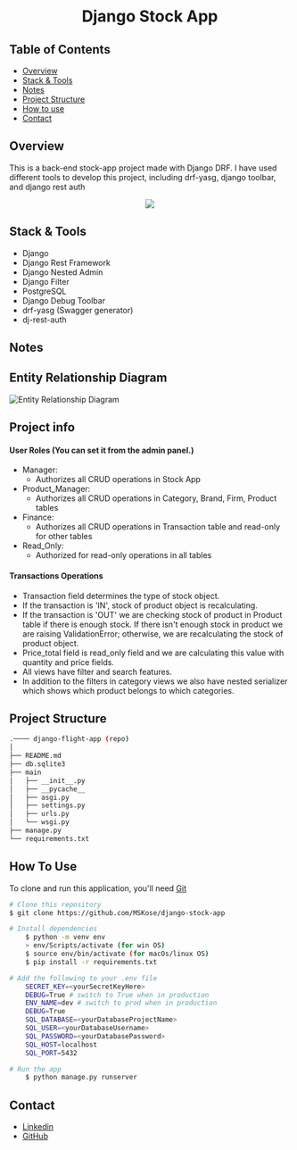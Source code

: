 <!-- Please update value in the {}  -->

<h1 align="center">Django Stock App</h1>


<!-- TABLE OF CONTENTS -->

## Table of Contents

- [Overview](#overview)
- [Stack & Tools](#stack)
- [Notes](#notes)
- [Project Structure](#project-structure)
- [How to use](#how-to-use)
- [Contact](#contact)

<!-- OVERVIEW -->

## Overview

This is a back-end stock-app project made with Django DRF. I have used different tools to develop this project, including drf-yasg, django toolbar, and django rest auth

<!-- ![screenshot](https://user-images.githubusercontent.com/16707738/92399059-5716eb00-f132-11ea-8b14-bcacdc8ec97b.png) -->
<!-- ![screenshot](./django-quiz-app-gif.gif) -->
<p align="center">
  <img src="./django-quiz-app-gif.gif">
</p>

<h2 id="stack">Stack & Tools</h2>

- Django
- Django Rest Framework
- Django Nested Admin
- Django Filter
- PostgreSQL
- Django Debug Toolbar
- drf-yasg (Swagger generator)
- dj-rest-auth

## Notes
## Entity Relationship Diagram

![Entity Relationship Diagram](https://user-images.githubusercontent.com/98649983/194851017-083393e4-53ef-425d-869c-903d8515fdaa.jpg)

## Project info

#### User Roles (You can set it from the admin panel.)

  - Manager:
    - Authorizes all CRUD operations in Stock App 
  - Product_Manager:
    - Authorizes all CRUD operations in Category, Brand, Firm, Product tables
  - Finance:
    - Authorizes all CRUD operations in Transaction table and read-only for other tables
  - Read_Only:
    - Authorized for read-only operations in all tables

#### Transactions Operations

  - Transaction field determines the type of stock object. 
  - If the transaction is 'IN', stock of product object is recalculating.
  - If the transaction is 'OUT' we are checking stock of product in Product table if there is enough stock. If there isn't enough stock in product we are raising ValidationError; otherwise, we are recalculating the stock of product object.
  - Price_total field is read_only field and we are calculating this value with quantity and price fields.
  - All views have filter and search features. 
  - In addition to the filters in category views we also have nested serializer which shows which product belongs to which categories. 


## Project Structure

```bash
.──── django-flight-app (repo)
│
├── README.md
├── db.sqlite3
├── main
│   ├── __init__.py
│   ├── __pycache__
│   ├── asgi.py
│   ├── settings.py
│   ├── urls.py
│   └── wsgi.py
├── manage.py
└── requirements.txt
```

## How To Use 

To clone and run this application, you'll need [Git](https://git-scm.com)

```bash
# Clone this repository
$ git clone https://github.com/MSKose/django-stock-app

# Install dependencies
    $ python -m venv env
    > env/Scripts/activate (for win OS)
    $ source env/bin/activate (for macOs/linux OS)
    $ pip install -r requirements.txt

# Add the following to your .env file
    SECRET_KEY=<yourSecretKeyHere>
    DEBUG=True # switch to True when in production
    ENV_NAME=dev # switch to prod when in production
    DEBUG=True 
    SQL_DATABASE=<yourDatabaseProjectName>
    SQL_USER=<yourDatabaseUsername> 
    SQL_PASSWORD=<yourDatabasePassword>
    SQL_HOST=localhost 
    SQL_PORT=5432

# Run the app
    $ python manage.py runserver
```

## Contact

- [Linkedin](https://www.linkedin.com/in/mustafa-kose-linked/)
- [GitHub](https://github.com/MSKose)